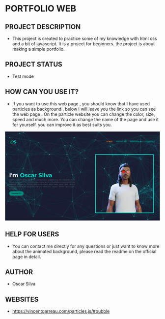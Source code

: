 # PORTFOLIO WEB

## PROJECT DESCRIPTION
- This project is created to practice some of my knowledge with html css and a bit of javascript.
It is a project for beginners.
the project is about making a simple portfolio.

## PROJECT STATUS
- Test mode

## HOW CAN YOU USE IT?

- If you want to use this web page , you should know that I have used particles as background , below I will leave you the link so you can see the web page . On the particle website you can change the color, size, speed and much more.
You can change the name of the page and use it for yourself. you can improve it as best suits you.

![](https://github.com/SilvaOz/portfolio_web/blob/main/images/Portfolio%7COSSI.png)

## HELP FOR USERS
- You can contact me directly for any questions or just want to know more about the animated background, please read the readme on the official page in detail.

## AUTHOR
- Oscar Silva 


## WEBSITES
- https://vincentgarreau.com/particles.js/#bubble
